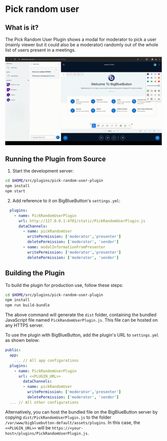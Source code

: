 # Pick random user

## What is it?

The Pick Random User Plugin shows a modal for moderator to pick a user (mainly viewer but it could also be a moderator) randomly out of the whole list of users present in a meetings. 

![Gif of plugin demo](./public/assets/plugin.gif)

## Running the Plugin from Source

1. Start the development server:

```bash
cd $HOME/src/plugins/pick-random-user-plugin
npm install
npm start
```

2. Add reference to it on BigBlueButton's `settings.yml`:

```yaml
  plugins:
    - name: PickRandomUserPlugin
      url: http://127.0.0.1:4701/static/PickRandomUserPlugin.js
      dataChannels:
        - name: pickRandomUser
          writePermission: ['moderator','presenter']
          deletePermission: ['moderator', 'sender']
        - name: modalInformationFromPresenter
          writePermission: ['moderator','presenter']
          deletePermission: ['moderator', 'sender']
```

## Building the Plugin

To build the plugin for production use, follow these steps:

```bash
cd $HOME/src/plugins/pick-random-user-plugin
npm install
npm run build-bundle
```

The above command will generate the `dist` folder, containing the bundled JavaScript file named `PickRandomUserPlugin.js`. This file can be hosted on any HTTPS server.

To use the plugin with BigBlueButton, add the plugin's URL to `settings.yml` as shown below:

```yaml
public:
  app:
    ... // All app configurations
  plugins:
    - name: PickRandomUserPlugin
      url: <<PLUGIN_URL>>
        dataChannels:
        - name: pickRandomUser
          writePermission: ['moderator','presenter']
          deletePermission: ['moderator', 'sender']
  ... // All other configurations
```

Alternatively, you can host the bundled file on the BigBlueButton server by copying `dist/PickRandomUserPlugin.js` to the folder `/var/www/bigbluebutton-default/assets/plugins`. In this case, the `<<PLUGIN_URL>>` will be `https://<your-host>/plugins/PickRandomUserPlugin.js`.

